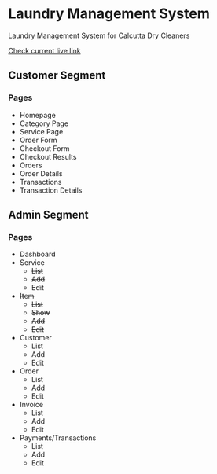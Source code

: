 # Laundry Management System
Laundry Management System for Calcutta Dry Cleaners

[Check current live link](http://homeserver.zubairhasan.com:8000)

## Customer Segment
### Pages
- Homepage
- Category Page
- Service Page
- Order Form
- Checkout Form
- Checkout Results
- Orders
- Order Details
- Transactions
- Transaction Details

## Admin Segment
### Pages
- Dashboard
- ~~Service~~
  - ~~List~~
  - ~~Add~~
  - ~~Edit~~
- ~~Item~~
  - ~~List~~
  - ~~Show~~
  - ~~Add~~
  - ~~Edit~~
- Customer
  - List
  - Add
  - Edit
- Order
  - List
  - Add
  - Edit
- Invoice
  - List
  - Add
  - Edit
- Payments/Transactions
  - List
  - Add
  - Edit

